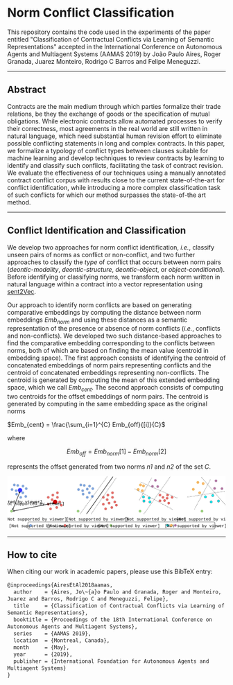 # Norm Conflict Classification

This repository contains the code used in the experiments of the paper entitled "Classification of Contractual Conflicts via Learning of Semantic Representations" accepted in the International Conference on Autonomous Agents and Multiagent Systems (AAMAS 2019) by João Paulo Aires, Roger Granada, Juarez Monteiro, Rodrigo C Barros and Felipe Meneguzzi.


---
## Abstract

Contracts are the main medium through which parties formalize their trade relations, be they the exchange of goods or the specification of mutual obligations. While electronic contracts allow automated processes to verify their correctness, most agreements in the real world are still written in natural language, which need substantial human revision effort to eliminate possible conflicting statements in long and complex contracts. In this paper, we formalize a typology of conflict types between clauses suitable for machine learning and develop techniques to review contracts by learning to identify and classify such conflicts, facilitating the task of contract revision. We evaluate the effectiveness of our techniques using a manually annotated contract conflict corpus with results close to the current state-of-the-art for conflict identification, while introducing a more complex classification task of such conflicts for which our method surpasses the state-of-the art method.

---
## Conflict Identification and Classification

We develop two approaches for norm conflict identification, *i.e.*, classify unseen pairs of norms as conflict or non-conflict, and two further approaches to classify the *type* of conflict that occurs between norm pairs (*deontic-modality*, *deontic-structure*, *deontic-object*, or *object-conditional*). Before identifying or classifying norms, we transform each norm written in natural language within a contract into a vector representation using [sent2Vec](https://github.com/epfml/sent2vec). 


Our approach to identify norm conflicts are based on generating comparative embeddings by computing the distance between norm embeddings *Emb<sub>norm</sub>* and using these distances as a semantic representation of the presence or absence of norm conflicts (*i.e.*, conflicts and non-conflicts). We developed two such distance-based approaches to find the comparative embedding corresponding to the conflicts between norms, both of which are based on finding the mean value (centroid in embedding space). The first approach consists of identifying the centroid of concatenated embeddings of norm pairs representing conflicts and the centroid of concatenated embeddings representing non-conflicts. The centroid is generated by computing the mean of this extended embedding space, which we call *Emb<sub>cent</sub>*. The second approach consists of computing two centroids for the offset embeddings of norm pairs. 
The centroid is generated by computing in the same embedding space as the original norms 

$Emb_{cent} = \frac{\sum_{i=1}^{C} Emb_{off}{[i]}{C}$

where 

$$Emb_{off} = Emb_{norm}[1] - Emb_{norm}[2]$$

represents the offset generated from two norms *n1* and *n2* of the set *C*. 



[image]: docs/distance.svg "Approaches using binary classification (a) and (b) and multiclass classification (c) and (d)."
![Alt text][image]


---
## How to cite

When citing our work in academic papers, please use this BibTeX entry:

```
@inproceedings{AiresEtAl2018aamas,
  author    = {Aires, Jo\~{a}o Paulo and Granada, Roger and Monteiro, Juarez and Barros, Rodrigo C and Meneguzzi, Felipe},
  title     = {Classification of Contractual Conflicts via Learning of Semantic Representations},
  booktitle = {Proceedings of the 18th International Conference on Autonomous Agents and Multiagent Systems},
  series    = {AAMAS 2019},
  location  = {Montreal, Canada},
  month     = {May},
  year      = {2019},
  publisher = {International Foundation for Autonomous Agents and Multiagent Systems}
}
```

